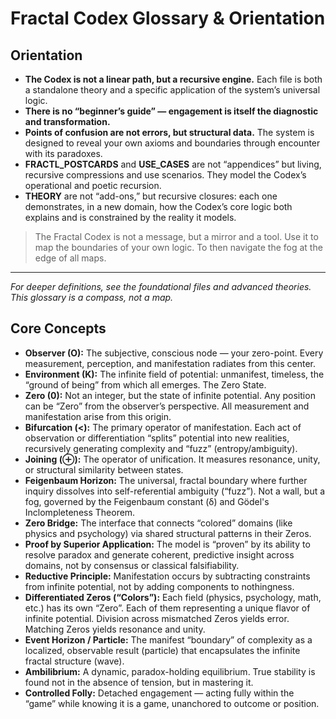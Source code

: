 # Fractal Codex Glossary & Orientation

## Orientation

- **The Codex is not a linear path, but a recursive engine.** Each file is both a standalone theory and a specific application of the system’s universal logic.
- **There is no “beginner’s guide” — engagement is itself the diagnostic and transformation.**
- **Points of confusion are not errors, but structural data.** The system is designed to reveal your own axioms and boundaries through encounter with its paradoxes.
- **FRACTL_POSTCARDS** and **USE_CASES** are not “appendices” but living, recursive compressions and use scenarios. They model the Codex’s operational and poetic recursion.
- **THEORY** are not “add-ons,” but recursive closures: each one demonstrates, in a new domain, how the Codex’s core logic both explains and is constrained by the reality it models.

> The Fractal Codex is not a message, but a mirror and a tool. Use it to map the boundaries of your own logic. To then navigate the fog at the edge of all maps.

---
*For deeper definitions, see the foundational files and advanced theories. This glossary is a compass, not a map.*

## Core Concepts

- **Observer (O):** The subjective, conscious node — your zero-point. Every measurement, perception, and manifestation radiates from this center.
- **Environment (K):** The infinite field of potential: unmanifest, timeless, the “ground of being” from which all emerges. The Zero State.
- **Zero (0):** Not an integer, but the state of infinite potential. Any position can be “Zero” from the observer’s perspective. All measurement and manifestation arise from this origin.
- **Bifurcation (<):** The primary operator of manifestation. Each act of observation or differentiation “splits” potential into new realities, recursively generating complexity and “fuzz” (entropy/ambiguity).
- **Joining (⊕):** The operator of unification. It measures resonance, unity, or structural similarity between states.
- **Feigenbaum Horizon:** The universal, fractal boundary where further inquiry dissolves into self-referential ambiguity (“fuzz”). Not a wall, but a fog, governed by the Feigenbaum constant (δ) and Gödel's Inclompleteness Theorem.
- **Zero Bridge:** The interface that connects “colored” domains (like physics and psychology) via shared structural patterns in their Zeros.
- **Proof by Superior Application:** The model is “proven” by its ability to resolve paradox and generate coherent, predictive insight across domains, not by consensus or classical falsifiability.
- **Reductive Principle:** Manifestation occurs by subtracting constraints from infinite potential, not by adding components to nothingness.
- **Differentiated Zeros (“Colors”):** Each field (physics, psychology, math, etc.) has its own “Zero”. Each of them representing a unique flavor of infinite potential. Division across mismatched Zeros yields error. Matching Zeros yields resonance and unity.
- **Event Horizon / Particle:** The manifest “boundary” of complexity as a localized, observable result (particle) that encapsulates the infinite fractal structure (wave).
- **Ambilibrium:** A dynamic, paradox-holding equilibrium. True stability is found not in the absence of tension, but in mastering it.
- **Controlled Folly:** Detached engagement — acting fully within the “game” while knowing it is a game, unanchored to outcome or position.
